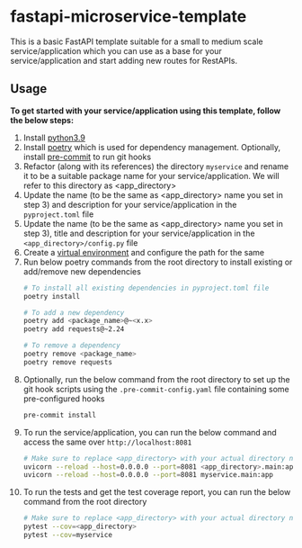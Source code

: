# fastapi-microservice-template
This is a basic FastAPI template suitable for a small to medium scale service/application which you can use as a base for your service/application and start adding new routes for RestAPIs.

## Usage
**To get started with your service/application using this template, follow the below steps:**
1. Install [python3.9](https://www.python.org/downloads/)
2. Install [poetry](https://pypi.org/project/poetry/) which is used for dependency management. Optionally, install [pre-commit](https://pre-commit.com/) to run git hooks
3. Refactor (along with its references) the directory `myservice` and rename it to be a suitable package name for your service/application. We will refer to this directory as <app_directory>
4. Update the name (to be the same as <app_directory> name you set in step 3) and description for your service/application in the `pyproject.toml` file
5. Update the name (to be the same as <app_directory> name you set in step 3), title and description for your service/application in the `<app_directory>/config.py` file
6. Create a [virtual environment](https://docs.python.org/3/library/venv.html) and configure the path for the same
7. Run below poetry commands from the root directory to install existing or add/remove new dependencies
    ```bash
    # To install all existing dependencies in pyproject.toml file
    poetry install

    # To add a new dependency
    poetry add <package_name>@~<x.x>
    poetry add requests@~2.24

    # To remove a dependency
    poetry remove <package_name>
    poetry remove requests
    ```
8. Optionally, run the below command from the root directory to set up the git hook scripts using the `.pre-commit-config.yaml` file containing some pre-configured hooks
    ```bash
    pre-commit install
    ```
9. To run the service/application, you can run the below command and access the same over `http://localhost:8081`
    ```bash
    # Make sure to replace <app_directory> with your actual directory name
    uvicorn --reload --host=0.0.0.0 --port=8081 <app_directory>.main:app
    uvicorn --reload --host=0.0.0.0 --port=8081 myservice.main:app
    ```
10. To run the tests and get the test coverage report, you can run the below command from the root directory
    ```bash
    # Make sure to replace <app_directory> with your actual directory name
    pytest --cov=<app_directory>
    pytest --cov=myservice
    ```
